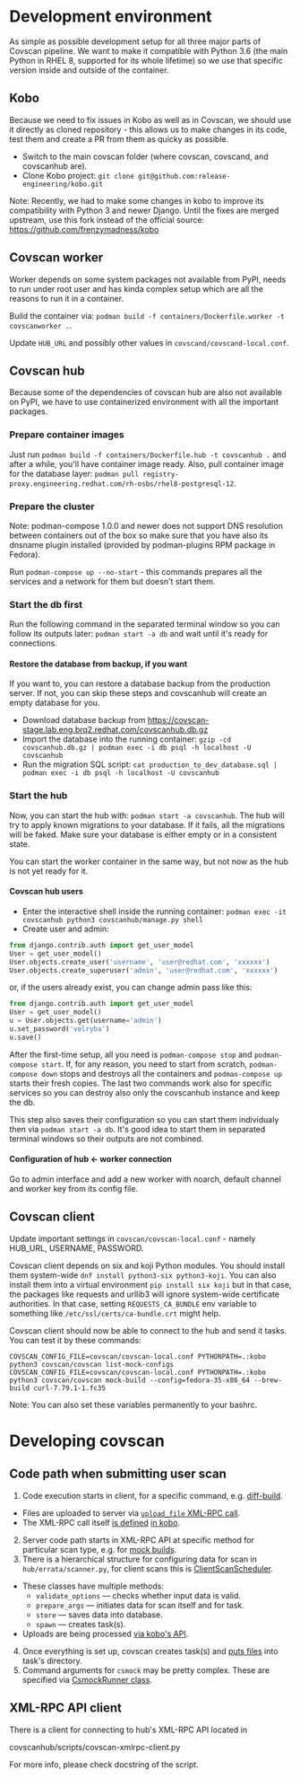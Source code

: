 # Development environment

As simple as possible development setup for all three major parts of Covscan pipeline. We want to make it compatible with Python 3.6 (the main Python in RHEL 8, supported for its whole lifetime) so we use that specific version inside and outside of the container.

## Kobo

Because we need to fix issues in Kobo as well as in Covscan, we should use it directly as cloned repository - this allows us to make changes in its code, test them and create a PR from them as quicky as possible.

* Switch to the main covscan folder (where covscan, covscand, and covscanhub are).
* Clone Kobo project: `git clone git@github.com:release-engineering/kobo.git`

Note: Recently, we had to make some changes in kobo to improve its compatibility with Python 3 and newer Django. Until the fixes are merged upstream, use this fork instead of the official source: https://github.com/frenzymadness/kobo

## Covscan worker

Worker depends on some system packages not available from PyPI, needs to run under root user and has kinda complex setup which are all the reasons to run it in a container.

Build the container via: `podman build -f containers/Dockerfile.worker -t covscanworker .`.

Update `HUB_URL` and possibly other values in `covscand/covscand-local.conf`.

## Covscan hub

Because some of the dependencies of covscan hub are also not available on PyPI, we have to use containerized environment with all the important packages.

### Prepare container images

Just run `podman build -f containers/Dockerfile.hub -t covscanhub .` and after a while, you'll have container image ready.
Also, pull container image for the database layer: `podman pull registry-proxy.engineering.redhat.com/rh-osbs/rhel8-postgresql-12`.

### Prepare the cluster

Note: podman-compose 1.0.0 and newer does not support DNS resolution between containers out of the box so make sure that you have also its dnsname plugin installed (provided by podman-plugins RPM package in Fedora).

Run `podman-compose up --no-start` - this commands prepares all the services and a network for them but doesn't start them.

### Start the db first

Run the following command in the separated terminal window so you can follow its outputs later: `podman start -a db` and wait until it's ready for connections.

#### Restore the database from backup, if you want

If you want to, you can restore a database backup from the production server. If not, you can skip these steps and covscanhub will create an empty database for you.

* Download database backup from https://covscan-stage.lab.eng.brq2.redhat.com/covscanhub.db.gz
* Import the database into the running container: `gzip -cd covscanhub.db.gz | podman exec -i db psql -h localhost -U covscanhub`
* Run the migration SQL script: `cat production_to_dev_database.sql | podman exec -i db psql -h localhost -U covscanhub`

### Start the hub

Now, you can start the hub with: `podman start -a covscanhub`. The hub will try to apply known migrations to your database. If it fails, all the migrations will be faked. Make sure your database is either empty or in a consistent state.

You can start the worker container in the same way, but not now as the hub is not yet ready for it.

#### Covscan hub users

* Enter the interactive shell inside the running container: `podman exec -it covscanhub python3 covscanhub/manage.py shell`
* Create user and admin:
```py
from django.contrib.auth import get_user_model
User = get_user_model()
User.objects.create_user('username', 'user@redhat.com', 'xxxxxx')
User.objects.create_superuser('admin', 'user@redhat.com', 'xxxxxx')
```
or, if the users already exist, you can change admin pass like this:
```py
from django.contrib.auth import get_user_model
User = get_user_model()
u = User.objects.get(username='admin')
u.set_password('velryba')
u.save()
```

After the first-time setup, all you need is `podman-compose stop` and `podman-compose start`. If, for any reason, you need to start from scratch, `podman-compose down` stops and destroys all the containers and `podman-compose up` starts their fresh copies. The last two commands work also for specific services so you can destroy also only the covscanhub instance and keep the db.

This step also saves their configuration so you can start them individualy then via `podman start -a db`. It's good idea to start them in separated terminal windows so their outputs are not combined.

#### Configuration of hub ← worker connection

Go to admin interface and add a new worker with noarch, default channel and worker key from its config file.

## Covscan client

Update important settings in `covscan/covscan-local.conf` - namely HUB_URL, USERNAME, PASSWORD.

Covscan client depends on six and koji Python modules. You should install them system-wide `dnf install python3-six python3-koji`.  You can also install them into a virtual environment `pip install six koji` but in that case, the packages like requests and urllib3 will ignore system-wide certificate authorities. In that case, setting `REQUESTS_CA_BUNDLE` env variable to something like `/etc/ssl/certs/ca-bundle.crt` might help.

Covscan client should now be able to connect to the hub and send it tasks. You can test it by these commands:

```
COVSCAN_CONFIG_FILE=covscan/covscan-local.conf PYTHONPATH=.:kobo python3 covscan/covscan list-mock-configs
COVSCAN_CONFIG_FILE=covscan/covscan-local.conf PYTHONPATH=.:kobo python3 covscan/covscan mock-build --config=fedora-35-x86_64 --brew-build curl-7.79.1-1.fc35
```

Note: You can also set these variables permanently to your bashrc.

# Developing covscan


## Code path when submitting user scan

 1. Code execution starts in client, for a specific command, e.g. [diff-build](https://gitlab.cee.redhat.com/covscan/covscan/blob/master/covscan/commands/cmd_diff_build.py#L192).
   * Files are uploaded to server via [`upload_file` XML-RPC call](https://gitlab.cee.redhat.com/covscan/covscan/blob/master/covscan/commands/shortcuts.py#L88).
   * The XML-RPC call itself [is defined](https://gitlab.cee.redhat.com/covscan/covscan/blob/master/covscanhub/settings.py#L161) [in kobo](https://github.com/release-engineering/kobo/blob/master/kobo/django/upload/xmlrpc.py#L19).
 2. Server code path starts in XML-RPC API at specific method for particular scan type, e.g. for [mock builds](https://gitlab.cee.redhat.com/covscan/covscan/blob/master/covscanhub/xmlrpc/scan.py#L50).
 3. There is a hierarchical structure for configuring data for scan in `hub/errata/scanner.py`, for client scans this is [ClientScanScheduler](https://gitlab.cee.redhat.com/covscan/covscan/blob/master/covscanhub/errata/scanner.py#L321).
   * These classes have multiple methods:
     * `validate_options` — checks whether input data is valid.
     * `prepare_args` — initiates data for scan itself and for task.
     * `store` — saves data into database.
     * `spawn` — creates task(s).
   * Uploads are being processed [via kobo's API](https://gitlab.cee.redhat.com/covscan/covscan/blob/master/covscanhub/errata/check.py#L98).
 4. Once everything is set up, covscan creates task(s) and [puts files](https://gitlab.cee.redhat.com/covscan/covscan/blob/master/covscanhub/errata/scanner.py#L420) into task's directory.
 5. Command arguments for `csmock` may be pretty complex. These are specified via [CsmockRunner class](https://gitlab.cee.redhat.com/covscan/covscan/blob/master/covscanhub/service/csmock_parser.py#L183).


## XML-RPC API client

There is a client for connecting to hub's XML-RPC API located in

covscanhub/scripts/covscan-xmlrpc-client.py

For more info, please check docstring of the script.


